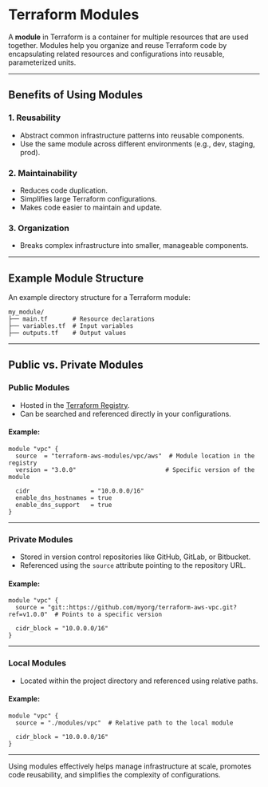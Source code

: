# Terraform Modules

A **module** in Terraform is a container for multiple resources that are used together. Modules help you organize and reuse Terraform code by encapsulating related resources and configurations into reusable, parameterized units.

---

## Benefits of Using Modules

### 1. **Reusability**
- Abstract common infrastructure patterns into reusable components.
- Use the same module across different environments (e.g., dev, staging, prod).

### 2. **Maintainability**
- Reduces code duplication.
- Simplifies large Terraform configurations.
- Makes code easier to maintain and update.

### 3. **Organization**
- Breaks complex infrastructure into smaller, manageable components.

---

## Example Module Structure
An example directory structure for a Terraform module:
```
my_module/
├── main.tf       # Resource declarations
├── variables.tf  # Input variables
├── outputs.tf    # Output values
```

---

## Public vs. Private Modules

### **Public Modules**
- Hosted in the [Terraform Registry](https://registry.terraform.io/).
- Can be searched and referenced directly in your configurations.

#### Example:
```hcl
module "vpc" {
  source  = "terraform-aws-modules/vpc/aws"  # Module location in the registry
  version = "3.0.0"                         # Specific version of the module

  cidr                 = "10.0.0.0/16"
  enable_dns_hostnames = true
  enable_dns_support   = true
}
```

---

### **Private Modules**
- Stored in version control repositories like GitHub, GitLab, or Bitbucket.
- Referenced using the `source` attribute pointing to the repository URL.

#### Example:
```hcl
module "vpc" {
  source = "git::https://github.com/myorg/terraform-aws-vpc.git?ref=v1.0.0"  # Points to a specific version

  cidr_block = "10.0.0.0/16"
}
```

---

### **Local Modules**
- Located within the project directory and referenced using relative paths.

#### Example:
```hcl
module "vpc" {
  source = "./modules/vpc"  # Relative path to the local module

  cidr_block = "10.0.0.0/16"
}
```

---

Using modules effectively helps manage infrastructure at scale, promotes code reusability, and simplifies the complexity of configurations.


